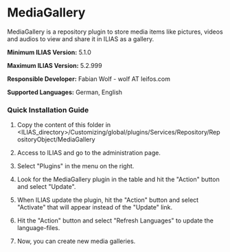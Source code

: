 # MediaGallery

MediaGallery is a repository plugin to store media items like pictures, videos and audios to view and share it in ILIAS as a gallery.

**Minimum ILIAS Version:**
5.1.0

**Maximum ILIAS Version:**
5.2.999

**Responsible Developer:**
Fabian Wolf - wolf AT leifos.com

**Supported Languages:**
German, English

### Quick Installation Guide
1. Copy the content of this folder in <ILIAS_directory>/Customizing/global/plugins/Services/Repository/RepositoryObject/MediaGallery

2. Access to ILIAS and go to the administration page.

3. Select "Plugins" in the menu on the right.

5. Look for the MediaGallery plugin in the table and hit the "Action" button and select "Update".

6. When ILIAS update the plugin, hit the "Action" button and select "Activate" that will appear instead of the "Update" link.

7. Hit the "Action" button and select "Refresh Languages" to update the language-files.

8. Now, you can create new media galleries.
